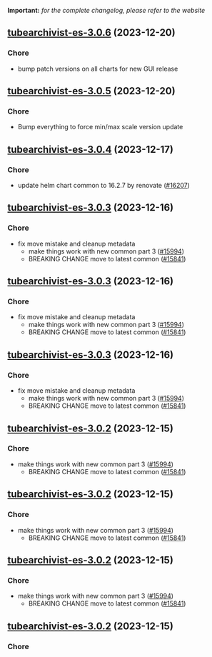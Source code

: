 **Important:**
*for the complete changelog, please refer to the website*




## [tubearchivist-es-3.0.6](https://github.com/truecharts/charts/compare/tubearchivist-es-3.0.5...tubearchivist-es-3.0.6) (2023-12-20)

### Chore

- bump patch versions on all charts for new GUI release
  
  


## [tubearchivist-es-3.0.5](https://github.com/truecharts/charts/compare/tubearchivist-es-3.0.4...tubearchivist-es-3.0.5) (2023-12-20)

### Chore

- Bump everything to force min/max scale version update
  
  


## [tubearchivist-es-3.0.4](https://github.com/truecharts/charts/compare/tubearchivist-es-3.0.3...tubearchivist-es-3.0.4) (2023-12-17)

### Chore

- update helm chart common to 16.2.7 by renovate ([#16207](https://github.com/truecharts/charts/issues/16207))
  
  


## [tubearchivist-es-3.0.3](https://github.com/truecharts/charts/compare/tubearchivist-es-2.0.14...tubearchivist-es-3.0.3) (2023-12-16)

### Chore

- fix move mistake and cleanup metadata
  - make things work with new common part 3 ([#15994](https://github.com/truecharts/charts/issues/15994))
  - BREAKING CHANGE move to latest common ([#15841](https://github.com/truecharts/charts/issues/15841))
  
  


## [tubearchivist-es-3.0.3](https://github.com/truecharts/charts/compare/tubearchivist-es-2.0.14...tubearchivist-es-3.0.3) (2023-12-16)

### Chore

- fix move mistake and cleanup metadata
  - make things work with new common part 3 ([#15994](https://github.com/truecharts/charts/issues/15994))
  - BREAKING CHANGE move to latest common ([#15841](https://github.com/truecharts/charts/issues/15841))
  
  


## [tubearchivist-es-3.0.3](https://github.com/truecharts/charts/compare/tubearchivist-es-2.0.14...tubearchivist-es-3.0.3) (2023-12-16)

### Chore

- fix move mistake and cleanup metadata
  - make things work with new common part 3 ([#15994](https://github.com/truecharts/charts/issues/15994))
  - BREAKING CHANGE move to latest common ([#15841](https://github.com/truecharts/charts/issues/15841))
  
  


## [tubearchivist-es-3.0.2](https://github.com/truecharts/charts/compare/tubearchivist-es-2.0.14...tubearchivist-es-3.0.2) (2023-12-15)

### Chore

- make things work with new common part 3 ([#15994](https://github.com/truecharts/charts/issues/15994))
  - BREAKING CHANGE move to latest common ([#15841](https://github.com/truecharts/charts/issues/15841))
  
  


## [tubearchivist-es-3.0.2](https://github.com/truecharts/charts/compare/tubearchivist-es-2.0.14...tubearchivist-es-3.0.2) (2023-12-15)

### Chore

- make things work with new common part 3 ([#15994](https://github.com/truecharts/charts/issues/15994))
  - BREAKING CHANGE move to latest common ([#15841](https://github.com/truecharts/charts/issues/15841))
  
  


## [tubearchivist-es-3.0.2](https://github.com/truecharts/charts/compare/tubearchivist-es-2.0.14...tubearchivist-es-3.0.2) (2023-12-15)

### Chore

- make things work with new common part 3 ([#15994](https://github.com/truecharts/charts/issues/15994))
  - BREAKING CHANGE move to latest common ([#15841](https://github.com/truecharts/charts/issues/15841))
  
  


## [tubearchivist-es-3.0.2](https://github.com/truecharts/charts/compare/tubearchivist-es-2.0.14...tubearchivist-es-3.0.2) (2023-12-15)

### Chore
